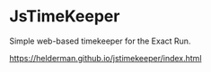 # JsTimeKeeper
Simple web-based timekeeper for the Exact Run.

https://helderman.github.io/jstimekeeper/index.html
